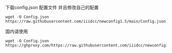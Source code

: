 下载config.json 配置文件 并且修改自己的配置

```
wget -O Config.json  https://raw.githubusercontent.com/iiidcc/newconfig1.5/main/Config.json
```
国内请使用
 ```
wget -O Config.json https://ghproxy.com/https://raw.githubusercontent.com/iiidcc/newconfig1.5/main/Config.json
```
